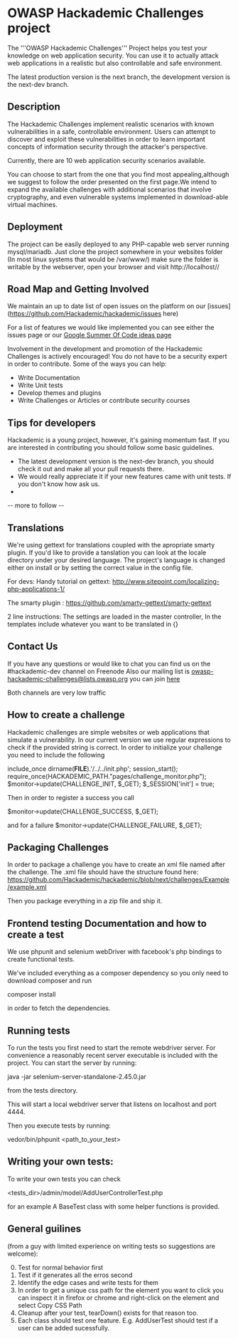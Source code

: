OWASP Hackademic Challenges project
===================================

The '''OWASP Hackademic Challenges''' Project helps you test your knowledge on web application security. You can use it to actually attack web applications in a realistic but also controllable and safe environment.

The latest production version is the next branch, the development version is the next-dev branch.


Description
-----------

The Hackademic Challenges implement realistic scenarios with known vulnerabilities in a safe, controllable environment. Users can attempt to discover and exploit these vulnerabilities in order to learn important concepts of information security through the attacker's perspective.

Currently, there are 10 web application security scenarios available.

You can choose to start from the one that you find most appealing,although we suggest to follow the order presented on the first page.We intend to expand the available challenges with additional scenarios that involve cryptography, and even vulnerable systems implemented in download-able virtual machines.




Deployment
----------

The project can be easily deployed to any PHP-capable web server running mysql/mariadb. 
Just clone the project somewhere in your websites folder (In most linux systems that would be /var/www/) make sure the folder is writable by the webserver, open your browser and visit 
http://localhost/<the path to your hackademic installation>/

Road Map and Getting Involved
-----------------------------

We maintain an up to date list of open issues on the platform on our [issues](https://github.com/Hackademic/hackademic/issues here)

For a list of features we would like implemented you can see either the issues page or our [Google Summer Of Code ideas page](https://www.owasp.org/index.php/GSoC2013_Ideas#OWASP_Hackademic_Challenges_-_New_challenges_and_Improvements_to_the_existing_ones)

Involvement in the development and promotion of the Hackademic Challenges is actively encouraged!
You do not have to be a security expert in order to contribute.
Some of the ways you can help:
* Write Documentation
* Write Unit tests
* Develop themes and plugins
* Write Challenges or Articles or contribute security courses


Tips for developers
-------------------

Hackademic is a young project, however, it's gaining momentum fast. If you are interested in contributing you should follow some basic guidelines.

* The latest development version is the next-dev branch, you should check it out and make all your pull requests there.
* We would really appreciate it if your new features came with unit tests. If you don't know how ask us.
* 
-- more to follow --

Translations
------------
We're using gettext for translations coupled with the apropriate smarty plugin.
If you'd like to provide a tanslation you can look at the locale directory under your desired language.
The project's language is changed either on install or by setting the correct value in the config file.

For devs:
Handy tutorial on gettext:
http://www.sitepoint.com/localizing-php-applications-1/

The smarty plugin :
https://github.com/smarty-gettext/smarty-gettext

2 line instructions:
The settings are loaded in the master controller,
In the templates include whatever you want to be translated in {}

Contact Us
----------

If you have any questions or would like to chat 
you can find us on the #hackademic-dev channel on Freenode
Also our mailing list is owasp-hackademic-challenges@lists.owasp.org
you can join [here](https://lists.owasp.org/mailman/listinfo/owasp-hackademic-challenges)

Both channels are very low traffic


How to create a challenge
-------------------------

Hackademic challenges are simple websites or web applications that simulate a vulnerability.
In our current version we use regular expressions to check if the provided string is correct.
In order to initialize your challenge you need to include the following

include_once dirname(__FILE__).'/../../init.php';
session_start();
require_once(HACKADEMIC_PATH."pages/challenge_monitor.php");
$monitor->update(CHALLENGE_INIT, $_GET);
$_SESSION['init'] = true;

Then in order to register a success you call

 $monitor->update(CHALLENGE_SUCCESS, $_GET);

and for a failure 
 $monitor->update(CHALLENGE_FAILURE, $_GET);

Packaging Challenges
-----------------------------
In order to package a challenge you have to create an xml file named after the challenge. The .xml file should have the structure found here:
https://github.com/Hackademic/hackademic/blob/next/challenges/Example/example.xml

Then you package everything in a zip file and ship it.


Frontend testing Documentation and how to create a test
-------------------------------------------------------

We use phpunit and selenium webDriver with facebook's php bindings to create functional tests.

We've included everything as a composer dependency so you only need to download composer and run

composer install

in order to fetch the dependencies.


Running tests
-------------

To run the tests you first need to start the remote webdriver server.
For convenience a reasonably recent server executable is included with the project.
You can start the server by running:

java -jar selenium-server-standalone-2.45.0.jar

from the tests directory.

This will start a local webdriver server that listens on localhost and port 4444.

Then you execute tests by running:

vedor/bin/phpunit <path_to_your_test>

Writing your own tests:
-----------------------

To write your own tests you can check

<tests_dir>/admin/model/AddUserControllerTest.php 

for an example
A BaseTest class with some helper functions is provided.

General guilines
----------------
(from a guy with limited experience on writing tests so suggestions are welcome):

0) Test for normal behavior first
1) Test if it generates all the erros second
3) Identify the edge cases and write tests for them
4) In order to get a unique css path for the element you want to click you can inspect it in firefox or chrome and right-click on the element and select Copy CSS Path
5) Cleanup after your test, tearDown() exists for that reason too.
6) Each class should test one feature. E.g. AddUserTest should test if a user can be added sucessfully.

